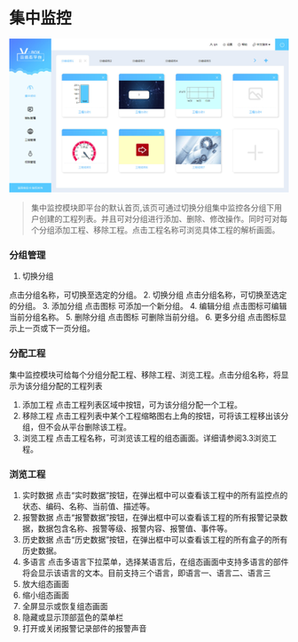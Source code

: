 # 集中监控
![avatar](https://raw.githubusercontent.com/54meng/wy_book/master/img/monitor.png)
> 集中监控模块即平台的默认首页,该页可通过切换分组集中监控各分组下用户创建的工程列表。并且可对分组进行添加、删除、修改操作。同时可对每个分组添加工程、移除工程。点击工程名称可浏览具体工程的解析画面。


### 分组管理
1. 切换分组

点击分组名称，可切换至选定的分组。
2. 切换分组
点击分组名称，可切换至选定的分组。
3. 添加分组
点击图标  可添加一个新分组。
4. 编辑分组
点击图标可编辑当前分组名称。
5. 删除分组
点击图标 可删除当前分组。
6. 更多分组
点击图标显示上一页或下一页分组。


### 分配工程
集中监控模块可给每个分组分配工程、移除工程、浏览工程。点击分组名称，将显示为该分组分配的工程列表
1. 添加工程
点击工程列表区域中按钮，可为该分组分配一个工程。
2. 移除工程
点击工程列表中某个工程缩略图右上角的按钮，可将该工程移出该分组，但不会从平台删除该工程。
3. 浏览工程
点击工程名称，可浏览该工程的组态画面。详细请参阅3.3浏览工程。

### 浏览工程


1. 实时数据
点击“实时数据”按钮，在弹出框中可以查看该工程中的所有监控点的状态、编码、名称、当前值、描述等。 
2. 报警数据
点击“报警数据”按钮，在弹出框中可以查看该工程的所有报警记录数据，数据包含名称、报警等级、报警内容、报警值、事件等。
3. 历史数据
点击“历史数据”按钮，在弹出框中可以查看该工程的所有盒子的所有历史数据。
4. 多语言
点击多语言下拉菜单，选择某语言后，在组态画面中支持多语言的部件将会显示该语言的文本。目前支持三个语言，即语言一、语言二、语言三
5. 放大组态画面
6. 缩小组态画面
7. 全屏显示或恢复组态画面
8. 隐藏或显示顶部蓝色的菜单栏
9. 打开或关闭报警记录部件的报警声音
